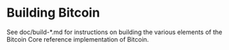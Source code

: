 Building Bitcoin 
================

See doc/build-*.md for instructions on building the various
elements of the Bitcoin Core reference implementation of Bitcoin.
